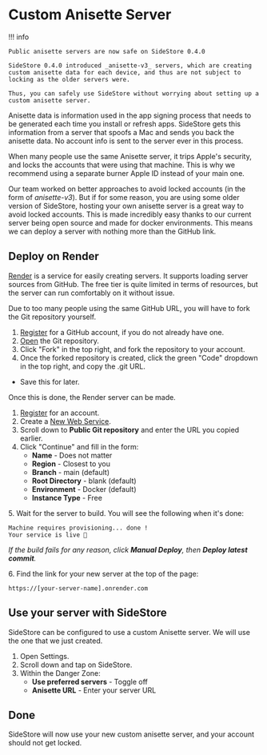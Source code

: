 # Custom Anisette Server

!!! info

    Public anisette servers are now safe on SideStore 0.4.0

    SideStore 0.4.0 introduced _anisette-v3_ servers, which are creating custom anisette data for each device, and thus are not subject to locking as the older servers were.

    Thus, you can safely use SideStore without worrying about setting up a custom anisette server.

Anisette data is information used in the app signing process that needs to be generated each time you install or refresh apps. SideStore gets this information from a server that spoofs a Mac and sends you back the anisette data. No account info is sent to the server ever in this process.

When many people use the same Anisette server, it trips Apple's security, and locks the accounts that were using that machine. This is why we recommend using a separate burner Apple ID instead of your main one.

Our team worked on better approaches to avoid locked accounts (in the form of _anisette-v3_). But if for some reason, you are using some older version of SideStore, hosting your own anisette server is a great way to avoid locked accounts. This is made incredibly easy thanks to our current server being open source and made for docker environments. This means we can deploy a server with nothing more than the GitHub link.

## Deploy on Render

[Render](https://render.com/) is a service for easily creating servers. It supports loading server sources from GitHub. The free tier is quite limited in terms of resources, but the server can run comfortably on it without issue.

Due to too many people using the same GitHub URL, you will have to fork the Git repository yourself.

1. [Register](https://github.com/signup) for a GitHub account, if you do not already have one.
2. [Open](https://github.com/Dadoum/Provision) the Git repository.
3. Click "Fork" in the top right, and fork the repository to your account.
4. Once the forked repository is created, click the green "Code" dropdown in the top right, and copy the .git URL.

* Save this for later.

Once this is done, the Render server can be made.

1. [Register](https://dashboard.render.com/register/) for an account.
2. Create a [New Web Service](https://dashboard.render.com/select-repo?type=web).
3. Scroll down to **Public Git repository** and enter the URL you copied earlier.
4. Click "Continue" and fill in the form:
    * **Name** - Does not matter
    * **Region** - Closest to you
    * **Branch** - main (default)
    * **Root Directory** - blank (default)
    * **Environment** - Docker (default)
    * **Instance Type** - Free

5\. Wait for the server to build. You will see the following when it's done:

```text
Machine requires provisioning... done !
Your service is live 🎉
```

*If the build fails for any reason, click **Manual Deploy**, then **Deploy latest commit**.*

6\. Find the link for your new server at the top of the page:

```text
https://[your-server-name].onrender.com
```

## Use your server with SideStore

SideStore can be configured to use a custom Anisette server. We will use the one that we just created.

1. Open Settings.
2. Scroll down and tap on SideStore.
3. Within the Danger Zone:
    * **Use preferred servers** - Toggle off
    * **Anisette URL** - Enter your server URL

## Done

SideStore will now use your new custom anisette server, and your account should not get locked.
